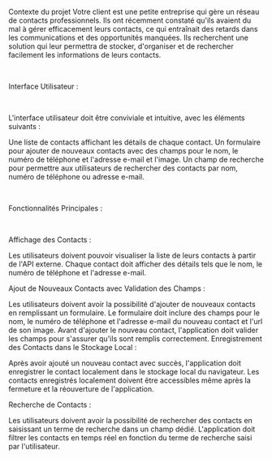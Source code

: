 Contexte du projet
Votre client est une petite entreprise qui gère un réseau de contacts professionnels. Ils ont récemment constaté qu'ils avaient du mal à gérer efficacement leurs contacts, ce qui entraînait des retards dans les communications et des opportunités manquées. Ils recherchent une solution qui leur permettra de stocker, d'organiser et de rechercher facilement les informations de leurs contacts.

​

Interface Utilisateur :

​

L'interface utilisateur doit être conviviale et intuitive, avec les éléments suivants :

Une liste de contacts affichant les détails de chaque contact.
Un formulaire pour ajouter de nouveaux contacts avec des champs pour le nom, le numéro de téléphone et l'adresse e-mail et l'image.
Un champ de recherche pour permettre aux utilisateurs de rechercher des contacts par nom, numéro de téléphone ou adresse e-mail.
​

​

Fonctionnalités Principales :

​

Affichage des Contacts :

Les utilisateurs doivent pouvoir visualiser la liste de leurs contacts à partir de l'API externe.
Chaque contact doit afficher des détails tels que le nom, le numéro de téléphone et l'adresse e-mail.
​

Ajout de Nouveaux Contacts avec Validation des Champs :

Les utilisateurs doivent avoir la possibilité d'ajouter de nouveaux contacts en remplissant un formulaire.
Le formulaire doit inclure des champs pour le nom, le numéro de téléphone et l'adresse e-mail du nouveau contact et l'url de son image.
Avant d'ajouter le nouveau contact, l'application doit valider les champs pour s'assurer qu'ils sont remplis correctement.
Enregistrement des Contacts dans le Stockage Local :

Après avoir ajouté un nouveau contact avec succès, l'application doit enregistrer le contact localement dans le stockage local du navigateur.
Les contacts enregistrés localement doivent être accessibles même après la fermeture et la réouverture de l'application.
​

Recherche de Contacts :

Les utilisateurs doivent avoir la possibilité de rechercher des contacts en saisissant un terme de recherche dans un champ dédié.
L'application doit filtrer les contacts en temps réel en fonction du terme de recherche saisi par l'utilisateur.
​
